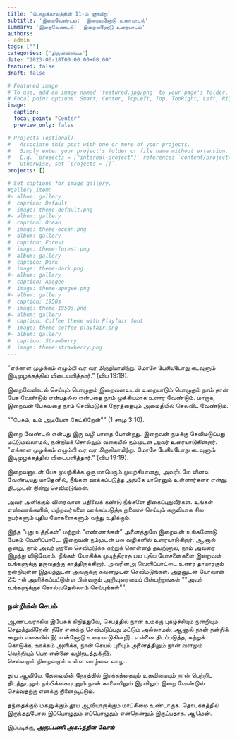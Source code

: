 ```yaml
---
title: 'பொதுக்காலத்தின் 11-ம் ஞாயிறு'
subtitle: 'இறைவேண்டல்:  இறைவனோடு உரையாடல்'
summary: 'இறைவேண்டல்:  இறைவனோடு உரையாடல்'
authors:
- admin
tags: [""]
categories: ["திருவிவிலியம்"]
date: "2023-06-18T00:00:00+08:00"
featured: false
draft: false

# Featured image
# To use, add an image named `featured.jpg/png` to your page's folder.
# Focal point options: Smart, Center, TopLeft, Top, TopRight, Left, Right, BottomLeft, Bottom, BottomRight
image:
  caption:
  focal_point: "Center"
  preview_only: false

# Projects (optional).
#   Associate this post with one or more of your projects.
#   Simply enter your project's folder or file name without extension.
#   E.g. `projects = ["internal-project"]` references `content/project/deep-learning/index.md`.
#   Otherwise, set `projects = []`.
projects: []

# Set captions for image gallery.
#gallery_item:
#- album: gallery
#  caption: Default
#  image: theme-default.png
#- album: gallery
#  caption: Ocean
#  image: theme-ocean.png
#- album: gallery
#  caption: Forest
#  image: theme-forest.png
#- album: gallery
#  caption: Dark
#  image: theme-dark.png
#- album: gallery
#  caption: Apogee
#  image: theme-apogee.png
#- album: gallery
#  caption: 1950s
#  image: theme-1950s.png
#- album: gallery
#  caption: Coffee theme with Playfair font
#  image: theme-coffee-playfair.png
#- album: gallery
#  caption: Strawberry
#  image: theme-strawberry.png
---
```

 “எக்காள முழக்கம் எழும்பி வர வர மிகுதியாயிற்று. மோசே பேசியபோது கடவுளும் இடிமுழக்கத்தில் விடையளித்தார்.” (விப 19:19).

இறைவேண்டல் செய்யும் பொழுதும் இறைவனஉடன் உறையாடும் பொழுதும் நாம் தான் பேச வேண்டும் என்பதல்ல என்பதை நாம் முக்கியமாக உணர வேண்டும். மாறாக, இறைவன் பேசுவதை நாம் செவிமடுக்க நேரத்தையும் அமைதியில் செலவிட வேண்டும்.
 
 “"பேசும், உம் அடியேன் கேட்கிறேன்"” (1 சாமு 3:10).

இறை வேண்டல் என்பது இரு வழி பாதை போன்றது.  இறைவன் நமக்கு செவிமடுப்பது மட்டுமல்லாமல், நன்றியக் சொல்லும் வகையில் நம்முடன் அவர் உரையாடுகின்றார். “எக்காள முழக்கம் எழும்பி வர வர மிகுதியாயிற்று. மோசே பேசியபோது கடவுளும் இடிமுழக்கத்தில் விடையளித்தார்.” (விப 19:19).

இறைவனுடன் பேச முயற்சிக்க ஒரு மாபெரும் முயற்சியானது, அவரிடமே வினவ வேண்டியது யாதெனில், நீங்கள் ஊக்கப்படுத்த அங்கே யாரெனும் உள்ளார்களா என்று.  திடமுடன் நின்று செவிமடுங்கள்.

அவர் அளிக்கும் விரைவான பதிலைக் கண்டு நீங்களே திகைப்புறுவீர்கள்.  உங்கள் எண்ணங்களில், மற்றவர்களை ஊக்கப்படுத்த துணைச் செய்யும் கருவியாக சில நபர்களும் புதிய யோசுனைகளும் வந்து உதிக்கும்.  

இந்த “புது உத்திகள்” மற்றும் “எண்ணங்கள்” அனைத்துமே இறைவன் உங்களோடு பேசும் வெளிப்பாடே. இறைவன் நம்முடன் பல வழிகளில் உரையாடுகிறார். ஆனால் ஒன்று, நாம் அவர் குரலை செவிமடுக்க கற்றுக் கொள்ளத் தவறினால், நாம் அவரை இழந்து விடுவோம். 
நீங்கள் யோசிக்க முடிந்திராத பல புதிய யோசனைகளை இறைவன் உங்களுக்கு தருவதற்கு காத்திருக்கிறார். அவரினஅ வெளிப்பாட்டை உணர தாயாரகும் நன்றியுள்ள இதயத்துடன் அவருக்கு கவனமுடன் செவிமடுங்கள். அதனுடன் யோவான் 2:5 -ல் அளிக்கப்பட்டுள்ள பின்வரும் அறிவுரையைப் பின்பற்றுங்கள் “"அவர் உங்களுக்குச் சொல்வதெல்லாம் செய்யுங்கள்"”.

### நன்றியின் செபம் 
ஆண்டவராகிய இயேசுக் கிறித்துவே,
செபத்தில் நான் உமக்கு புகழ்ச்சியும் நன்றியும் செலுத்துகிறேன்.  நீரே எனக்கு செவிமடுப்பது மட்டும் அல்லாமல்,
ஆனால் நான் நன்றிக் கூறும் வகையில் நீர் என்னோடு உரையாடுகின்றீர். 
என்னை திடப்படுத்த, கற்றுக் கொடுக்க, ஊக்கம் அளிக்க, நான் செயல் புரியும் அனைத்திலும் நான் வளமும் வெற்றியும் பெற என்னை வழிநடத்துகிறீர்.    
செல்வமும் நிறைவமும் உள்ள வாழ்வை வாழ...
 
தூய ஆவியே, தேவையின் நேரத்தில் இரக்கத்தையும் உதவியையும் நான் பெற்றிட திடத்துடனும் நம்பிக்கையுடனும் நான் காலையிலும் இரவிலும் இறை வேண்டுல் செய்வதற்கு எனக்கு நினைவூட்டும்.

தந்தைக்கும் மகனுக்கும் தூய ஆவியாருக்கும்
மாட்சிமை உண்டாகுக.
தொடக்கத்தில் இருந்ததுபோல
இப்பொழுதும் எப்பொழுதும்
என்றென்றும் இருப்பதாக. ஆமென்.


இப்படிக்கு,
___அருட்பணி.அகஃத்தின் வோங்___
